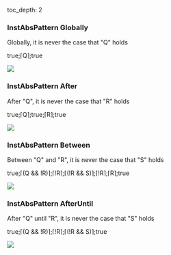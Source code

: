 toc_depth: 2

### InstAbsPattern Globally

Globally, it is never the case that "Q" holds

true;⌈Q⌉;true

![](/img/patterns/InstAbsPattern_Globally.svg)
### InstAbsPattern After

After "Q", it is never the case that "R" holds

true;⌈Q⌉;true;⌈R⌉;true

![](/img/patterns/InstAbsPattern_After.svg)
### InstAbsPattern Between

Between "Q" and "R", it is never the case that "S" holds

true;⌈(Q && !R)⌉;⌈!R⌉;⌈(!R && S)⌉;⌈!R⌉;⌈R⌉;true

![](/img/patterns/InstAbsPattern_Between.svg)
### InstAbsPattern AfterUntil

After "Q" until "R", it is never the case that "S" holds

true;⌈(Q && !R)⌉;⌈!R⌉;⌈(!R && S)⌉;true

![](/img/patterns/InstAbsPattern_AfterUntil.svg)
